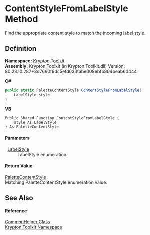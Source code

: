 # ContentStyleFromLabelStyle Method


Find the appropriate content style to match the incoming label style.



## Definition
**Namespace:** <a href="79d2eac2-21f4-54ff-7552-b20c33c30600.md">Krypton.Toolkit</a>  
**Assembly:** Krypton.Toolkit (in Krypton.Toolkit.dll) Version: 80.23.10.287+8d7660f9dc5efd033fabe008ebfb904beab6d444

**C#**
``` C#
public static PaletteContentStyle ContentStyleFromLabelStyle(
	LabelStyle style
)
```
**VB**
``` VB
Public Shared Function ContentStyleFromLabelStyle ( 
	style As LabelStyle
) As PaletteContentStyle
```



#### Parameters
<dl><dt>  <a href="193b17d5-a258-8d47-0ddd-e4657473a0cc.md">LabelStyle</a></dt><dd>LabelStyle enumeration.</dd></dl>

#### Return Value
<a href="e51bbd11-7fb5-8388-9a31-63383b173303.md">PaletteContentStyle</a>  
Matching PaletteContentStyle enumeration value.

## See Also


#### Reference
<a href="13744a42-834d-93cd-437f-a5a616717068.md">CommonHelper Class</a>  
<a href="79d2eac2-21f4-54ff-7552-b20c33c30600.md">Krypton.Toolkit Namespace</a>  
